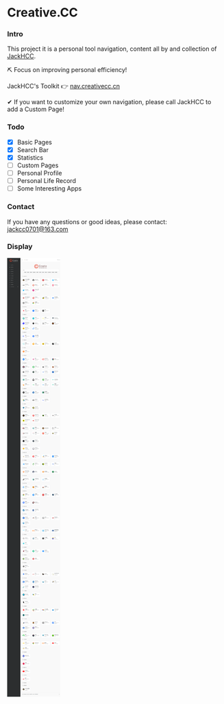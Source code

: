 Creative.CC
===
### Intro
This project it is a personal tool navigation, content all by and collection of [JackHCC](https://github.com/JackHCC).

⛏ Focus on improving personal efficiency!

JackHCC's Toolkit 👉 [nav.creativecc.cn](https://nav.creativecc.cn)

✔ If you want to customize your own navigation, please call JackHCC to add a Custom Page!


### Todo
- [x] Basic Pages
- [x] Search Bar
- [x] Statistics
- [ ] Custom Pages
- [ ] Personal Profile
- [ ] Personal Life Record 
- [ ] Some Interesting Apps

### Contact

If you have any questions or good ideas, please contact: jackcc0701@163.com

### Display
![](./assets/images/nav.creativecc.cn_cn_index.html.png)
